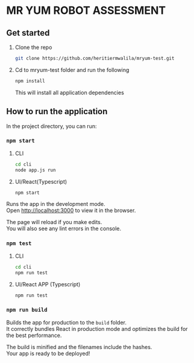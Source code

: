 # MR YUM ROBOT ASSESSMENT

## Get started

1. Clone the repo
    ```sh
    git clone https://github.com/heritiermwalila/mryum-test.git
    ```
2. Cd to mryum-test folder and run the following
    ```sh
    npm install
    ```
    This will install all application dependencies
## How to run the application

In the project directory, you can run:

### `npm start`

1. CLI
    ```sh
    cd cli
    node app.js run
    ```
2. UI/React(Typescript)
    ```sh
    npm start
    ```

Runs the app in the development mode.\
Open [http://localhost:3000](http://localhost:3000) to view it in the browser.

The page will reload if you make edits.\
You will also see any lint errors in the console.

### `npm test`

1. CLI
    ```sh
    cd cli
    npm run test
    ```

2. UI/React APP (Typescript)
    ```sh
    npm run test
    ```

### `npm run build`

Builds the app for production to the `build` folder.\
It correctly bundles React in production mode and optimizes the build for the best performance.

The build is minified and the filenames include the hashes.\
Your app is ready to be deployed!


